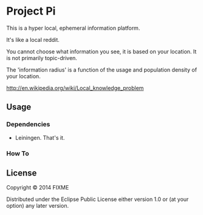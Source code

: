 # Project Pi

This is a hyper local, ephemeral information platform.

It's like a local reddit.

You cannot choose what information you see, it is based on your location. It is not primarily topic-driven.

The 'information radius' is a function of the usage and population density of your location.


http://en.wikipedia.org/wiki/Local_knowledge_problem

## Usage

### Dependencies

- Leiningen. That's it.

### How To

## License

Copyright © 2014 FIXME

Distributed under the Eclipse Public License either version 1.0 or (at
your option) any later version.
